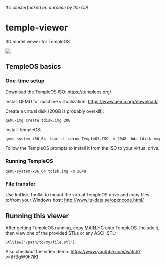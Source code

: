 
*It’s clusterfucked on purpose by the CIA*

# temple-viewer

3D model viewer for TempleOS

![](doc/temple-viewer-demo.gif)

## TempleOS basics

### One-time setup

Download the TempleOS ISO:  https://templeos.org/

Install QEMU for machine virtualization:  https://www.qemu.org/download/

Create a virtual disk (20GB is probably overkill):

    qemu-img create tdisk.img 20G

Install TempleOS:

    qemu-system-x86_64 -boot d -cdrom TempleOS.ISO -m 2048 -hda tdisk.img

Follow the TempleOS prompts to install it from the ISO to your virtual drive.

### Running TempleOS

    qemu-system-x86_64 tdisk.img -m 2048

### File transfer

Use ImDisk Toolkit to mount the virtual TempleOS drive and copy files to/from
your Windows host:  http://www.ltr-data.se/opencode.html/

## Running this viewer

After getting TempleOS running, copy [MAIN.HC](MAIN.HC) onto TempleOS.  Include it, then
view one of the provided STLs or any ASCII STL:

    StlView("/path/to/my/file.stl");

Also checkout the video demo:  https://www.youtube.com/watch?v=tHBgW9h7iKI

